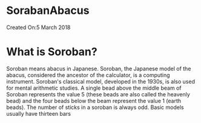 # SorabanAbacus
Created On:‎5 ‎March ‎2018
# What is Soroban?
Soroban means abacus in Japanese. Soroban, the Japanese model of the abacus, considered the ancestor of the calculator, is a computing instrument. Soroban's classical model, developed in the 1930s, is also used for mental arithmetic studies.
A single bead above the middle beam of Soroban represents the value 5 (these beads are also called the heavenly bead) and the four beads below the beam represent the value 1 (earth beads). The number of sticks in a soroban is always odd. Basic models usually have thirteen bars
